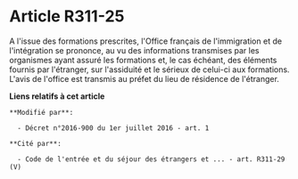 # Article R311-25

A l'issue des formations prescrites, l'Office français de l'immigration et de l'intégration se prononce, au vu des
informations transmises par les organismes ayant assuré les formations et, le cas échéant, des éléments fournis par
l'étranger, sur l'assiduité et le sérieux de celui-ci aux formations. L'avis de l'office est transmis au préfet du lieu de
résidence de l'étranger.

**Liens relatifs à cet article**

	**Modifié par**:

	  - Décret n°2016-900 du 1er juillet 2016 - art. 1

	**Cité par**:

	  - Code de l'entrée et du séjour des étrangers et ... - art. R311-29 (V)

